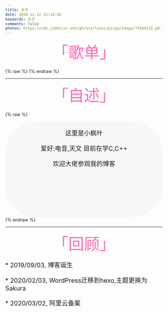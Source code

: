 ```yaml
---
title: 关于
date: 2018-12-12 22:14:36
keywords: 关于
comments: false
photos: https://cdn.jsdelivr.net/gh/starlovei/picgo/Image/75564215_p0.jpg
---
```

<div class="moe-mashiro" style="text-align:center; font-size: 50px; margin-bottom: 20px; color: Hotpink">
  「歌单」
</div>

{% raw %}
<meting-js
  server="netease"
  type="playlist"
  id="104369664"
  mutex="true">
</meting-js>
{% endraw %}
***

<div class="moe-mashiro" style="text-align:center; font-size: 50px; margin-bottom: 20px; color: Hotpink">
  「自述」
</div>

{% raw %}
<div class="popcontainer" style="min-height: 300px; font-size: 20px; padding: 2px 6px 4px; background-color: rgba(242, 242, 242, 0.5); border-radius: 100px;">
    <center>
      <p>这里是小枫叶</p>
      <p>爱好:电音,天文 目前在学C,C++</p>
      <p>欢迎大佬参观我的博客</p>
    </center>
</div>
{% endraw %}

***
<div class="moe-mashiro" style="text-align:center; font-size: 50px; margin-bottom: 20px; color: Hotpink">
  「回顾」
</div>

<div class="chinese-font" style="font-size: 20px">
<p class='div-border purple'>* 2019/09/03, 博客诞生</p>
<p class='div-border purple'>* 2020/02/03, WordPress迁移到hexo,主题更换为Sakura</p>
<p class='div-border purple'>* 2020/03/02, 阿里云备案</p>
</div>